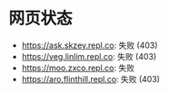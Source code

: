 # 网页状态
- https://ask.skzey.repl.co: 失败 (403)
- https://veg.linlim.repl.co: 失败 (403)
- https://moo.zxco.repl.co: 失败
- https://aro.flinthill.repl.co: 失败 (403)
